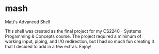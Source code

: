 mash
====

Matt's Advanced Shell

This shell was created as the final project for my CS2240 - Systems Progamming & Concepts course.  The project required a minimum of working input, piping, and I/O redirection, but I had so much fun creating it that I decided to add in a few extras.  Enjoy!
